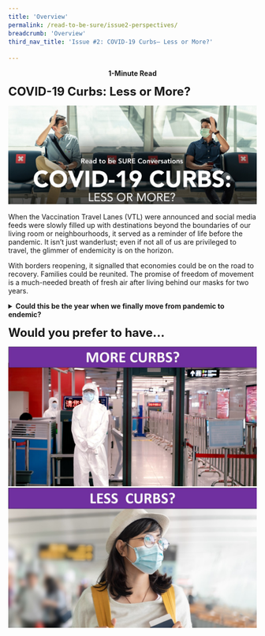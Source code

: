 ```yaml
---
title: 'Overview'
permalink: /read-to-be-sure/issue2-perspectives/
breadcrumb: 'Overview'
third_nav_title: 'Issue #2: COVID-19 Curbs— Less or More?'

---
```


<p align=center><b>1-Minute Read</b></p>

**<font size=5>COVID-19 Curbs: Less or More?</font>**

![](../images/rtbs2-masthead.jpg)

When the Vaccination Travel Lanes (VTL) were announced and social media feeds were slowly filled up with destinations beyond the boundaries of our living room or neighbourhoods, it served as a reminder of life before the pandemic. It isn’t just wanderlust; even if not all of us are privileged to travel, the glimmer of endemicity is on the horizon. 

 

With borders reopening, it signalled that economies could be on the road to recovery. Families could be reunited. The promise of freedom of movement is a much-needed breath of fresh air after living behind our masks for two years.

 
<details>    <summary><b>Could this be the year when we finally move from pandemic to endemic?</b></summary>
<p><br>Some of us have our fingers crossed. Constant recalibration of restrictions, if anything, have informed us that certainty is not a given.</p> 
<p>While many countries have relaxed COVID-19 restrictions, news of variants that could threaten human health and overwhelm public health systems is still very much on our radar. It’s difficult to breathe easy when the number of infections is still in the hundreds of thousands and vaccine inequality still a concern across the globe.</p>
<p>Fear and worry about contracting COVID-19 at home, let alone overseas, is a natural reaction for us. Differentiated measures based on vaccination status offer some comfort and a semblance of safety in the face of an unpredictable virus. After all, what else could we do to make sense of our lives turned upside down?</p>
<p>It’s hard to deny the instinct to be social and return to connecting with family, friends and even co-workers in the office freely. Individual efforts such as taking Antigen Rapid Tests (ART) when feeling sick or checking in and out of venues seem like a small price to pay in exchange for some personal freedom</p>
<p>Yet, with some countries moving fast to lift almost all their COVID-19 measures, it’s easy to feel that the grass is greener elsewhere. Even though we know it’s not as simple as “if they can do it, why can’t we?”, the pandemic fatigue has taken its toll. These other possibilities of life with little or no restrictions have their appeal.</p> 
<p>Living in such unprecedented times, there’s no handbook to endemicity. Perhaps what we can hold on to, is that we are definitely moving in that direction.</p></details>


 

 **<font size=5>Would you prefer to have...</font>**

<div>
<div class="row is-multiline">
    <div class="col is-half-desktop is-half-tablet">
<a href="/read-to-be-sure/issue2-perspective1/"><img src="../images/rtbs2-more-restrictions.jpg" alt="More restrictions"></a>
</div>
    <div class="col is-half-desktop is-half-tablet">
<a href="/read-to-be-sure/issue2-perspective3/"><img src="../images/rtbs2-less-restrictions.jpg" alt="Less restrictions"></a>
</div>
</div>	
</div>


